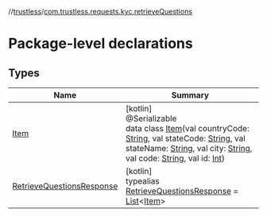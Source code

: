 //[trustless](../../index.md)/[com.trustless.requests.kyc.retrieveQuestions](index.md)

# Package-level declarations

## Types

| Name | Summary |
|---|---|
| [Item](-item/index.md) | [kotlin]<br>@Serializable<br>data class [Item](-item/index.md)(val countryCode: [String](https://kotlinlang.org/api/latest/jvm/stdlib/kotlin/-string/index.html), val stateCode: [String](https://kotlinlang.org/api/latest/jvm/stdlib/kotlin/-string/index.html), val stateName: [String](https://kotlinlang.org/api/latest/jvm/stdlib/kotlin/-string/index.html), val city: [String](https://kotlinlang.org/api/latest/jvm/stdlib/kotlin/-string/index.html), val code: [String](https://kotlinlang.org/api/latest/jvm/stdlib/kotlin/-string/index.html), val id: [Int](https://kotlinlang.org/api/latest/jvm/stdlib/kotlin/-int/index.html)) |
| [RetrieveQuestionsResponse](-retrieve-questions-response/index.md) | [kotlin]<br>typealias [RetrieveQuestionsResponse](-retrieve-questions-response/index.md) = [List](https://kotlinlang.org/api/latest/jvm/stdlib/kotlin.collections/-list/index.html)&lt;[Item](-item/index.md)&gt; |
